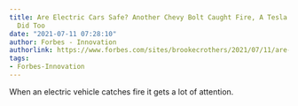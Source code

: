 ```yaml
---
title: Are Electric Cars Safe? Another Chevy Bolt Caught Fire, A Tesla Model S Plaid
  Did Too
date: "2021-07-11 07:28:10"
author: Forbes - Innovation
authorlink: https://www.forbes.com/sites/brookecrothers/2021/07/11/are-electric-cars-safe-another-chevy-bolt-caught-fire-a-tesla-model-s-plaid-did-too/
tags:
- Forbes-Innovation
---
```

When an electric vehicle catches fire it gets a lot of attention.